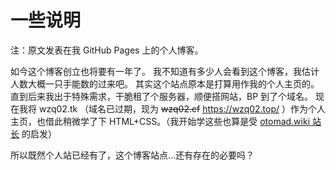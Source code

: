 # 一些说明

<notice>注：原文发表在我 GitHub Pages 上的个人博客。</notice>

如今这个博客创立也将要有一年了。
我不知道有多少人会看到这个博客，我估计人数大概一只手能数的过来吧。
其实这个站点原本是打算用作我的个人主页的。
直到后来我出于特殊需求，干脆租了个服务器，顺便搭网站，BP 到了个域名。
现在我将 wzq02.tk （域名已过期，现为 ~~wzq02.cf~~ https://wzq02.top/ ）作为个人主页，也借此稍微学了下 HTML+CSS。（我开始学这些也算是受 [otomad.wiki 站长](https://otomad.wiki/User:%E8%89%BE%E4%BA%86%E4%B8%AA%E6%8B%89) 的启发）

所以既然个人站已经有了，这个博客站点...还有存在的必要吗？